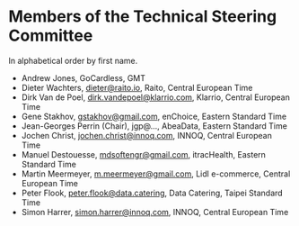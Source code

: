 # Members of the Technical Steering Committee

In alphabetical order by first name.

- Andrew Jones, GoCardless, GMT
- Dieter Wachters, dieter@raito.io, Raito, Central European Time
- Dirk Van de Poel, dirk.vandepoel@klarrio.com, Klarrio, Central European Time
- Gene Stakhov, gstakhov@gmail.com, enChoice, Eastern Standard Time
- Jean-Georges Perrin (Chair), jgp@..., AbeaData, Eastern Standard Time
- Jochen Christ, jochen.christ@innoq.com, INNOQ, Central European Time
- Manuel Destouesse, mdsoftengr@gmail.com, itracHealth, Eastern Standard Time
- Martin Meermeyer, m.meermeyer@gmail.com, Lidl e-commerce, Central European Time
- Peter Flook, peter.flook@data.catering, Data Catering, Taipei Standard Time
- Simon Harrer, simon.harrer@innoq.com, INNOQ, Central European Time
